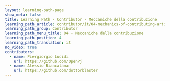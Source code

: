 ```yaml
---
layout: learning-path-page
show_meta: false
title: Learning Path - Contributor - Meccaniche della contribuzione
learning_path_article: contributor/it/04-mechanics-of-contributing-article-it.asciidoc
learning_path_group: Contributor
learning_path_menu_title: 04 - Meccaniche della contribuzione
learning_path_position: 4
learning_path_translation: it
no_video: true
contributors:
  - name: Piergiorgio Lucidi
    url: https://github.com/OpenPj
  - name: Alessio Biancalana
    url: https://github.com/dottorblaster
---
```

<!--- This file autogenerated from https://github.com/InnerSourceCommons/InnerSourceLearningPath/blob/master/scripts -->